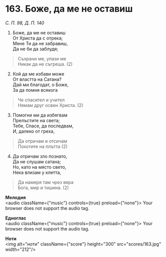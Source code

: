 # 163. Боже, да ме не оставиш

_С. П. 98, Д. П. 140_

1. Боже, да ме не оставиш  
От Христа да с отрека;  
Мене Ти да не забравиш,  
Да не би да заблудя;  

> Съхрани ме, упази ме  
> Никак да не съгреша. (2)

2. Кой да ме избави може  
От властта на Сатана?  
Дай ми благодат, о Боже,  
За да помня всякога  

> Че спасител и учител  
> Нямам друг освен Христа. (2)

3. Помогни ми да избягвам  
Прелъстите на света;  
Тебе, Спасе, да последвам,  
И, далеко от греха,  

> Да отричам и отсичам  
> Похотите на плътта (2)

4. Да отричам зло познато,  
Да не слушам сатана;  
Но, като на място свето,  
Нека влизам у клетта,  

> Да намеря там чрез вяра  
> Бога, мир и тишина. (2)

**Мелодия**  
<audio className={"music"} controls={true} preload={"none"}>
    <source src="mp3/163.mp3" type="audio/mpeg"/>
    Your browser does not support the audio tag.
</audio>

**Едноглас**  
<audio className={"music"} controls={true} preload={"none"}>
    <source src="transp/163.mp3" type="audio/mpeg"/>
    Your browser does not support the audio tag.
</audio>

**Ноти**  
<img alt="ноти" className={"score"} height="300" src="scores/163.jpg" width="212"/>

